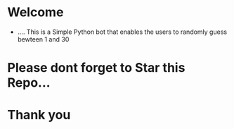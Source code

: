 # Welcome
- ....
    This is a Simple Python bot that enables the users to randomly guess bewteen 1 and 30
# Please dont forget to Star this Repo...
# Thank you
